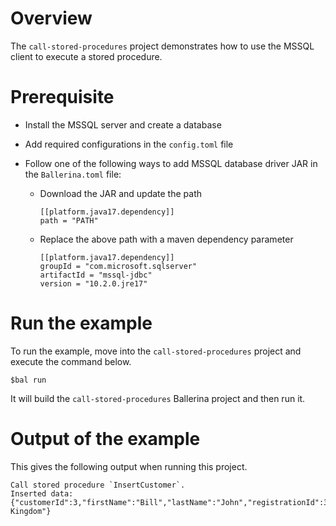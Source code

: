 # Overview

The `call-stored-procedures` project demonstrates how to use the MSSQL client to execute a stored procedure.

# Prerequisite

* Install the MSSQL server and create a database

* Add required configurations in the `config.toml` file

* Follow one of the following ways to add MSSQL database driver JAR in the `Ballerina.toml` file:
    * Download the JAR and update the path
        ```
        [[platform.java17.dependency]]
        path = "PATH"
        ```

    * Replace the above path with a maven dependency parameter
        ```
        [[platform.java17.dependency]]
        groupId = "com.microsoft.sqlserver"
        artifactId = "mssql-jdbc"
        version = "10.2.0.jre17"
        ```
# Run the example

To run the example, move into the `call-stored-procedures` project and execute the command below.

```
$bal run
```
It will build the `call-stored-procedures` Ballerina project and then run it.

# Output of the example

This gives the following output when running this project.

```ballerina
Call stored procedure `InsertCustomer`.
Inserted data: {"customerId":3,"firstName":"Bill","lastName":"John","registrationId":3,"creditLimit":5000.0,"country":"United Kingdom"}
```